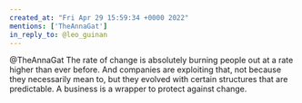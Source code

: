 ```yaml
---
created_at: "Fri Apr 29 15:59:34 +0000 2022"
mentions: ['TheAnnaGat']
in_reply_to: @leo_guinan
---
```


@TheAnnaGat The rate of change is absolutely burning people out at a rate higher than ever before. And companies are exploiting that, not because they necessarily mean to, but they evolved with certain structures that are predictable. A business is a wrapper to protect against change.